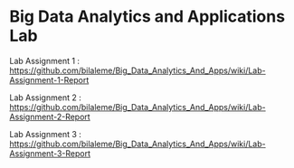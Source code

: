 # Big Data Analytics and Applications Lab

Lab Assignment 1 : https://github.com/bilaleme/Big_Data_Analytics_And_Apps/wiki/Lab-Assignment-1-Report

Lab Assignment 2 :
https://github.com/bilaleme/Big_Data_Analytics_And_Apps/wiki/Lab-Assignment-2-Report

Lab Assignment 3 :
https://github.com/bilaleme/Big_Data_Analytics_And_Apps/wiki/Lab-Assignment-3-Report